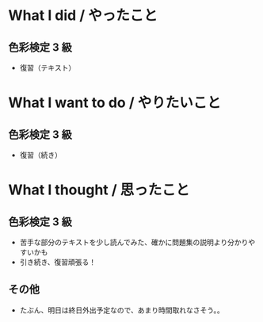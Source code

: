 # What I did / やったこと
## 色彩検定 3 級
- 復習（テキスト）

# What I want to do / やりたいこと
## 色彩検定 3 級
- 復習（続き）

# What I thought / 思ったこと
## 色彩検定 3 級
- 苦手な部分のテキストを少し読んでみた、確かに問題集の説明より分かりやすいかも
- 引き続き、復習頑張る！

## その他
- たぶん、明日は終日外出予定なので、あまり時間取れなさそう。。
